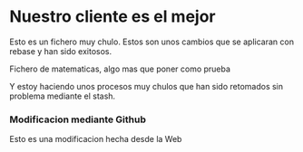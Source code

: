 # Nuestro cliente es el mejor

Esto es un fichero muy chulo. Estos son unos cambios que se aplicaran con rebase y han sido exitosos.

Fichero de matematicas, algo mas que poner como prueba

Y estoy haciendo unos procesos muy chulos que han sido retomados sin problema mediante el stash.

### Modificacion mediante Github

Esto es una modificacion hecha desde la Web
